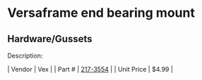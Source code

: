 # Versaframe end bearing mount
## Hardware/Gussets
Description: 	 

| Vendor | Vex | 
| Part # | [217-3554](http://www.vexrobotics.com/vexpro/versaframe/versaframegussetsandmounts.html) | 
| Unit Price | $4.99 | 
